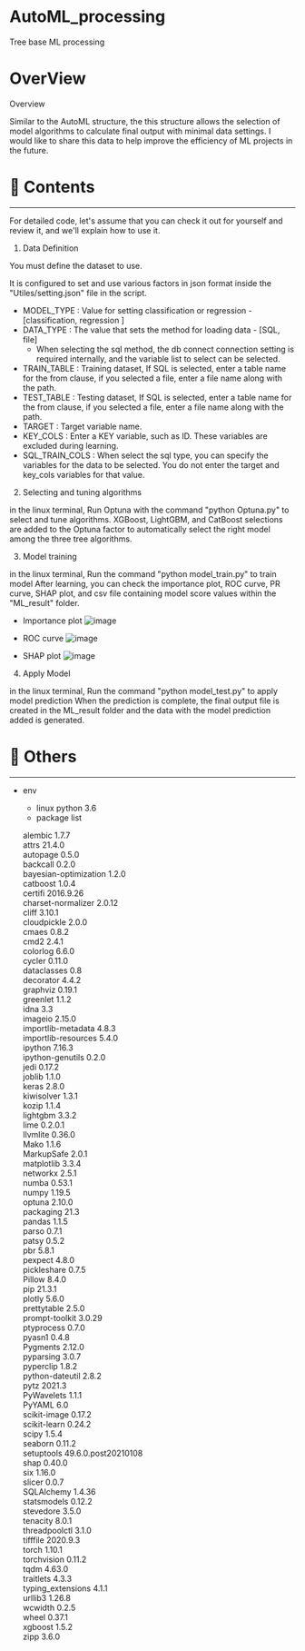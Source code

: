 # AutoML_processing
Tree base ML processing
# OverView

Overview

Similar to the AutoML structure, the this structure allows the selection of model algorithms to calculate final output with minimal data settings.
I would like to share this data to help improve the efficiency of ML projects in the future.

# 📃 Contents

---
For detailed code, let's assume that you can check it out for yourself and review it, and we'll explain how to use it.

1. Data Definition

You must define the dataset to use.

It is configured to set and use various factors in json format inside the "Utiles/setting.json" file in the script.


- MODEL_TYPE : Value for setting classification or regression - [classification, regression ]
- DATA_TYPE : The value that sets the method for loading data - [SQL, file] 
    - When selecting the sql method, the db connect connection setting is required internally, and the variable list to select can be selected.
- TRAIN_TABLE : Training dataset,  If SQL is selected, enter a table name for the from clause, if you selected a file, enter a file name along with the path.
- TEST_TABLE : Testing dataset, If SQL is selected, enter a table name for the from clause, if you selected a file, enter a file name along with the path.
- TARGET : Target variable name.
- KEY_COLS : Enter a KEY variable, such as ID. These variables are excluded during learning.
- SQL_TRAIN_COLS : When select the sql type, you can specify the variables for the data to be selected. You do not enter the target and key_cols variables for that value.

2. Selecting and tuning algorithms

in the linux terminal, Run Optuna with the command "python Optuna.py" to select and tune algorithms.
XGBoost, LightGBM, and CatBoost selections are added to the Optuna factor to automatically select the right model among the three tree algorithms.

3. Model training

in the linux terminal, Run the command "python model_train.py" to train model
After learning, you can check the importance plot, ROC curve, PR curve, SHAP plot, and csv file containing model score values within the "ML_result" folder.

- Importance plot
![image](https://user-images.githubusercontent.com/97657857/165936059-6941a838-fa79-4705-84e0-018c6b14ad8e.png)


- ROC curve
![image](https://user-images.githubusercontent.com/97657857/165936122-3c304790-e812-4fed-a15e-b54d70df75db.png)


- SHAP plot
![image](https://user-images.githubusercontent.com/97657857/165936175-163ede4e-3e0f-4914-9495-0aeb4a5ec548.png)

4. Apply Model

in the linux terminal, Run the command "python model_test.py" to apply model prediction
When the prediction is complete, the final output file is created in the ML_result folder and the data with the model prediction added is generated.


# 🌈 Others

---

- env
    - linux python 3.6    
    - package list    
       
    alembic               1.7.7  
    attrs                 21.4.0  
    autopage              0.5.0  
    backcall              0.2.0  
    bayesian-optimization 1.2.0  
    catboost              1.0.4  
    certifi               2016.9.26  
    charset-normalizer    2.0.12  
    cliff                 3.10.1  
    cloudpickle           2.0.0  
    cmaes                 0.8.2  
    cmd2                  2.4.1  
    colorlog              6.6.0  
    cycler                0.11.0  
    dataclasses           0.8  
    decorator             4.4.2  
    graphviz              0.19.1  
    greenlet              1.1.2  
    idna                  3.3  
    imageio               2.15.0  
    importlib-metadata    4.8.3  
    importlib-resources   5.4.0  
    ipython               7.16.3  
    ipython-genutils      0.2.0  
    jedi                  0.17.2  
    joblib                1.1.0  
    keras                 2.8.0  
    kiwisolver            1.3.1  
    kozip                 1.1.4  
    lightgbm              3.3.2  
    lime                  0.2.0.1  
    llvmlite              0.36.0  
    Mako                  1.1.6  
    MarkupSafe            2.0.1  
    matplotlib            3.3.4  
    networkx              2.5.1  
    numba                 0.53.1  
    numpy                 1.19.5  
    optuna                2.10.0  
    packaging             21.3  
    pandas                1.1.5  
    parso                 0.7.1  
    patsy                 0.5.2  
    pbr                   5.8.1  
    pexpect               4.8.0  
    pickleshare           0.7.5  
    Pillow                8.4.0  
    pip                   21.3.1  
    plotly                5.6.0  
    prettytable           2.5.0  
    prompt-toolkit        3.0.29  
    ptyprocess            0.7.0  
    pyasn1                0.4.8  
    Pygments              2.12.0  
    pyparsing             3.0.7  
    pyperclip             1.8.2  
    python-dateutil       2.8.2  
    pytz                  2021.3  
    PyWavelets            1.1.1  
    PyYAML                6.0  
    scikit-image          0.17.2  
    scikit-learn          0.24.2  
    scipy                 1.5.4  
    seaborn               0.11.2  
    setuptools            49.6.0.post20210108  
    shap                  0.40.0  
    six                   1.16.0  
    slicer                0.0.7  
    SQLAlchemy            1.4.36  
    statsmodels           0.12.2  
    stevedore             3.5.0  
    tenacity              8.0.1  
    threadpoolctl         3.1.0  
    tifffile              2020.9.3  
    torch                 1.10.1  
    torchvision           0.11.2  
    tqdm                  4.63.0  
    traitlets             4.3.3  
    typing_extensions     4.1.1  
    urllib3               1.26.8  
    wcwidth               0.2.5  
    wheel                 0.37.1  
    xgboost               1.5.2  
    zipp                  3.6.0  
